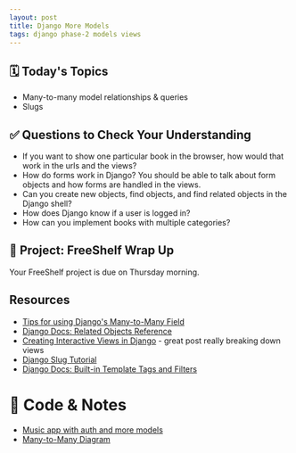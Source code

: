 ```yaml
---
layout: post
title: Django More Models
tags: django phase-2 models views
---
```


## 🗓️ Today's Topics

- Many-to-many model relationships & queries
- Slugs


## ✅ Questions to Check Your Understanding

- If you want to show one particular book in the browser, how would that work in the urls and the views?
- How do forms work in Django? You should be able to talk about form objects and how forms are handled in the views.
- Can you create new objects, find objects, and find related objects in the Django shell?
- How does Django know if a user is logged in?
- How can you implement books with multiple categories?

## 🎯 Project: FreeShelf Wrap Up

Your FreeShelf project is due on Thursday morning.

## Resources

- [Tips for using Django's Many-to-Many Field](https://www.revsys.com/tidbits/tips-using-djangos-manytomanyfield/)
- [Django Docs: Related Objects Reference](https://docs.djangoproject.com/en/3.0/ref/models/relations/)
- [Creating Interactive Views in Django](https://hackersandslackers.com/creating-django-views/) - great post really breaking down views
- [Django Slug Tutorial](https://learndjango.com/tutorials/django-slug-tutorial)
- [Django Docs: Built-in Template Tags and Filters](https://docs.djangoproject.com/en/3.0/ref/templates/builtins/)

# 🦉 Code & Notes

- [Music app with auth and more models](https://github.com/Momentum-Team-8/example-django-music)
- [Many-to-Many Diagram](https://github.com/Momentum-Team-8/notes/blob/main/many-to-many.md)
